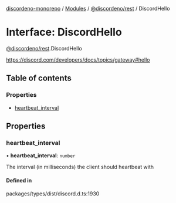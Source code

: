 [discordeno-monorepo](../README.md) / [Modules](../modules.md) / [@discordeno/rest](../modules/discordeno_rest.md) / DiscordHello

# Interface: DiscordHello

[@discordeno/rest](../modules/discordeno_rest.md).DiscordHello

https://discord.com/developers/docs/topics/gateway#hello

## Table of contents

### Properties

- [heartbeat_interval](discordeno_rest.DiscordHello.md#heartbeat_interval)

## Properties

### heartbeat_interval

• **heartbeat_interval**: `number`

The interval (in milliseconds) the client should heartbeat with

#### Defined in

packages/types/dist/discord.d.ts:1930
